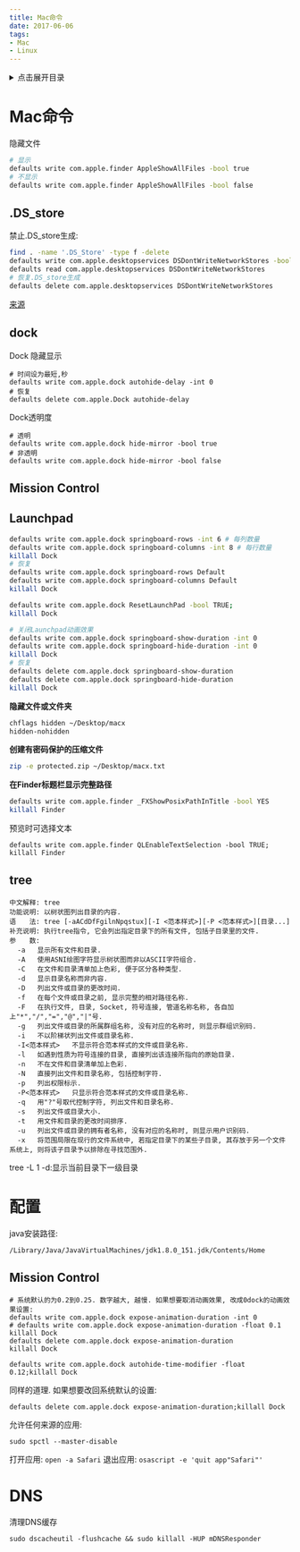 ```yaml
---
title: Mac命令
date: 2017-06-06
tags:
- Mac
- Linux
---
```

<details>
<summary>点击展开目录</summary>

- [Mac命令](#mac命令)
  - [.DS\_store](#ds_store)
  - [dock](#dock)
  - [Mission Control](#mission-control)
  - [Launchpad](#launchpad)
  - [tree](#tree)
- [配置](#配置)
  - [Mission Control](#mission-control-1)
- [DNS](#dns)

</details>

# Mac命令

隐藏文件
```bash
# 显示
defaults write com.apple.finder AppleShowAllFiles -bool true
# 不显示
defaults write com.apple.finder AppleShowAllFiles -bool false
```

## .DS_store

禁止.DS_store生成:

```bash
find . -name '.DS_Store' -type f -delete
defaults write com.apple.desktopservices DSDontWriteNetworkStores -bool TRUE
defaults read com.apple.desktopservices DSDontWriteNetworkStores
# 恢复.DS_store生成
defaults delete com.apple.desktopservices DSDontWriteNetworkStores
```
[来源](https://support.apple.com/zh-cn/102064)

## dock

Dock 隐藏显示
```shell
# 时间设为最短,秒
defaults write com.apple.dock autohide-delay -int 0
# 恢复
defaults delete com.apple.Dock autohide-delay
```

Dock透明度
```shell
# 透明
defaults write com.apple.dock hide-mirror -bool true
# 非透明
defaults write com.apple.dock hide-mirror -bool false
```

## Mission Control


## Launchpad

```bash
defaults write com.apple.dock springboard-rows -int 6 # 每列数量
defaults write com.apple.dock springboard-columns -int 8 # 每行数量
killall Dock
# 恢复
defaults write com.apple.dock springboard-rows Default
defaults write com.apple.dock springboard-columns Default
killall Dock
```

```bash
defaults write com.apple.dock ResetLaunchPad -bool TRUE;
killall Dock
```

```bash
# 关闭Launchpad动画效果
defaults write com.apple.dock springboard-show-duration -int 0
defaults write com.apple.dock springboard-hide-duration -int 0
killall Dock
# 恢复
defaults delete com.apple.dock springboard-show-duration
defaults delete com.apple.dock springboard-hide-duration
killall Dock
```

**隐藏文件或文件夹**

```bash
chflags hidden ~/Desktop/macx
hidden-nohidden
```

**创建有密码保护的压缩文件**


```bash
zip -e protected.zip ~/Desktop/macx.txt
```

**在Finder标题栏显示完整路径**

```bash
defaults write com.apple.finder _FXShowPosixPathInTitle -bool YES
killall Finder
```

预览时可选择文本

```shell
defaults write com.apple.finder QLEnableTextSelection -bool TRUE; killall Finder
```
## tree

```
中文解释: tree
功能说明: 以树状图列出目录的内容.
语　　法: tree [-aACdDfFgilnNpqstux][-I <范本样式>][-P <范本样式>][目录...]
补充说明: 执行tree指令, 它会列出指定目录下的所有文件, 包括子目录里的文件.
参　　数:
  -a   显示所有文件和目录.
  -A   使用ASNI绘图字符显示树状图而非以ASCII字符组合.
  -C   在文件和目录清单加上色彩, 便于区分各种类型.
  -d   显示目录名称而非内容.
  -D   列出文件或目录的更改时间.
  -f   在每个文件或目录之前, 显示完整的相对路径名称.
  -F   在执行文件, 目录, Socket, 符号连接, 管道名称名称, 各自加上"*","/","=","@","|"号.
  -g   列出文件或目录的所属群组名称, 没有对应的名称时, 则显示群组识别码.
  -i   不以阶梯状列出文件或目录名称.
  -I<范本样式>   不显示符合范本样式的文件或目录名称.
  -l   如遇到性质为符号连接的目录, 直接列出该连接所指向的原始目录.
  -n   不在文件和目录清单加上色彩.
  -N   直接列出文件和目录名称, 包括控制字符.
  -p   列出权限标示.
  -P<范本样式>   只显示符合范本样式的文件或目录名称.
  -q   用"?"号取代控制字符, 列出文件和目录名称.
  -s   列出文件或目录大小.
  -t   用文件和目录的更改时间排序.
  -u   列出文件或目录的拥有者名称, 没有对应的名称时, 则显示用户识别码.
  -x   将范围局限在现行的文件系统中, 若指定目录下的某些子目录, 其存放于另一个文件系统上, 则将该子目录予以排除在寻找范围外.
```

tree -L 1 -d:显示当前目录下一级目录



# 配置

java安装路径:

`/Library/Java/JavaVirtualMachines/jdk1.8.0_151.jdk/Contents/Home`

## Mission Control

```shell
# 系统默认的为0.2到0.25. 数字越大, 越慢. 如果想要取消动画效果, 改成0dock的动画效果设置:
defaults write com.apple.dock expose-animation-duration -int 0
# defaults write com.apple.dock expose-animation-duration -float 0.1
killall Dock
defaults delete com.apple.dock expose-animation-duration
killall Dock
```

`defaults write com.apple.dock autohide-time-modifier -float 0.12;killall Dock`

同样的道理.
如果想要改回系统默认的设置:

`defaults delete com.apple.dock expose-animation-duration;killall Dock`


允许任何来源的应用:
```shell
sudo spctl --master-disable
```

打开应用: `open -a Safari`
退出应用: `osascript -e 'quit app"Safari"'`


# DNS

清理DNS缓存

`sudo dscacheutil -flushcache && sudo killall -HUP mDNSResponder`
